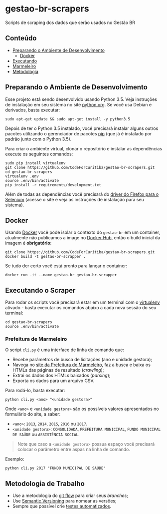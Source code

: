 # gestao-br-scrapers

Scripts de scraping dos dados que serão usados no Gestão BR

## Conteúdo

- [Preparando o Ambiente de Desenvolvimento](#ambiente)
  - [Docker](#docker)
- [Executando](#executando)
- [Marmeleiro](#marmeleiro)
- [Metodologia](#metodologia)

<a name="ambiente"></a>
## Preparando o Ambiente de Desenvolvimento

Esse projeto está sendo desenvolvido usando Python 3.5. Veja instruções de
instalação em seu sistema no site [python.org](http://www.python.org/). Se
você usa Debian e derivados, basta executar:

    sudo apt-get update && sudo apt-get install -y python3.5

Depois de ter o Python 3.5 instalado, você precisará instalar alguns outros
pacotes utilizando o gerenciador de pacotes
[pip](https://pypi.python.org/pypi/pip) (que já é instalado por padrão junto
com o Python 3.5).

Para criar o ambiente virtual, clonar o repositório e instalar as dependências
execute os seguintes comandos:

    sudo pip install virtualenv
    git clone https://github.com/CodeForCuritiba/gestao-br-scrapers.git
    cd gestao-br-scrapers
    virtualenv .env
    source .env/bin/activate
    pip install -r requirements/development.txt

Além de todas as dependências você precisará do [driver do Firefox para o
Selenium](https://github.com/mozilla/geckodriver/releases) (acesse o site e
veja as instruções de instalação para seu sistema).

<a name="ambiente"></a>
## Docker

Usando [Docker](https://docs.docker.com/engine/installation/) você pode isolar o contexto do `gestao-br` em um container, atualmente não publicamos a image no [Docker Hub](https://hub.docker.com/), então o build inicial da imagem é **obrigatório**:

    git clone https://github.com/CodeForCuritiba/gestao-br-scrapers.git
    docker build -t gestao-br-scrapper .

Se tudo der certo você está pronto para lançar o container:

    docker run -it --name gestao-br gestao-br-scrapper

<a name="executando"></a>
## Executando o Scraper

Para rodar os scripts você precisará estar em um terminal com o
[virtualenv](https://pypi.python.org/pypi/virtualenv) ativado - basta executar
os comandos abaixo a cada nova sessão do seu terminal:

    cd gestao-br-scrapers
    source .env/bin/activate

<a name="Marmeleiro"></a>
### Prefeitura de Marmeleiro

O script `cli.py` é uma interface de linha de comando que:

- Recebe parâmetros de busca de licitações (ano e unidade gestora);
- Navega no [site da Prefeitura de
  Marmeleiro](http://www.marmeleiro.pr.gov.br/sitio/), faz a busca e baixa os
  HTMLs das páginas de resultado (*crawling*);
- Extrai os dados dos HTMLs baixados (*parsing*);
- Exporta os dados para um arquivo CSV.

Para rodá-lo, basta executar:

    python cli.py <ano> "<unidade gestora>"

Onde `<ano>` e `<unidade gestora>` são os possíveis valores apresentados no
formulário do site, a saber:

- `<ano>`: `2013`, `2014`, `2015`, `2016` ou `2017`.
- `<unidade gestora>`: `CONSOLIDADA`, `PREFEITURA MUNICIPAL`,
  `FUNDO MUNICIPAL DE SAÚDE` ou `ASSISTÊNCIA SOCIAL`.

> Note que caso a `<unidade gestora>` possua espaço você precisará colocar o
> parâmetro entre aspas na linha de comando.

Exemplo:

    python cli.py 2017 "FUNDO MUNICIPAL DE SAÚDE"

<a name="metodologia"></a>
## Metodologia de Trabalho

- Use a metodologia do [git
  flow](http://nvie.com/posts/a-successful-git-branching-model/) para criar
  seus *branches*;
- Use [Semantic Versioning](http://semver.org/) para nomear as versões;
- Sempre que possível crie [testes
  automatizados](https://en.wikipedia.org/wiki/Test-driven_development).
